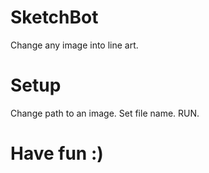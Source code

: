 # SketchBot
Change any image into line art.

# Setup
Change path to an image.
Set file name.
RUN.

# Have fun :)
